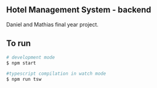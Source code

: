 ## Hotel Management System - backend

Daniel and Mathias final year project.

## To run

```bash
# development mode
$ npm start

#typescript compilation in watch mode
$ npm run tsw
```
